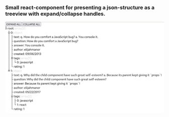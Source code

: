 ### Small react-component for presenting a json-structure as a treeview with expand/collapse handles.

![](./doc/sample.png)